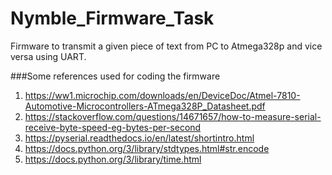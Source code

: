 # Nymble_Firmware_Task
Firmware to transmit a given piece of text from PC to Atmega328p and vice versa using UART.

###Some references used for coding the firmware
1. https://ww1.microchip.com/downloads/en/DeviceDoc/Atmel-7810-Automotive-Microcontrollers-ATmega328P_Datasheet.pdf
2. https://stackoverflow.com/questions/14671657/how-to-measure-serial-receive-byte-speed-eg-bytes-per-second
3. https://pyserial.readthedocs.io/en/latest/shortintro.html
4. https://docs.python.org/3/library/stdtypes.html#str.encode
5. https://docs.python.org/3/library/time.html
